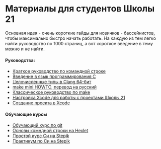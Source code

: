 # Материалы для студентов Школы 21

Основная идея - очень короткие гайды для новичков - бассейнистов, чтобы максимально быстро начать работать.
На каждую из тем легко найти руководство по 1000 страниц, а вот короткое введение в тему можно и не найти.

#### Руководства:

* [Краткое руководство по командной строке](Command_line_short_guide.md)
* [Введение в язык программирования С](Introduction_To_The_C_Language.md)
* [Целочисленные типы в Clang 64-бит ](Clang_64-bit_compiler_Integer_Types.md)
* [make mini HOWTO, перевод на русский](Make_mini_HOWTO.md)
* [Классическое руководство по make](https://dimaru.github.io/make-doc)
* [Настройка Xcode для работы с проектами Школы 21](Xcode_setup.md)
* [Создание проекта в Xcode](Xcode_21.md)

#### Обучающие курсы
* [Обучающий курс по git](https://githowto.com/ru)
* [Основы комндной строки на Hexlet](https://ru.hexlet.io/courses/cli-basics)
* [Простой курс Си на Stepik](https://stepik.org/course/3078/promo)
* [Практикум по Си на Stepik](https://stepik.org/course/196244/promo)
